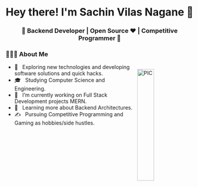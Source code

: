 <h1 align="center">Hey there! I'm Sachin Vilas Nagane 👋 </h1>
<h3 align="center">🚀 Backend Developer | Open Source ♥ | Competitive Programmer  🚀</h3>
<div>
<img src="https://i.imgur.com/O33NNsY.png" width = "30%" align="right" alt="PIC" height="300px" style="vertical-align:middle;margin:50px 0px"  />
<div align="left"> 
  <h3> 👨🏻‍💻 About Me </h3>

  - 🤔 &nbsp; Exploring new technologies and developing software solutions and quick hacks.
  - 🎓 &nbsp; Studying Computer Science and Engineering.
  - 💼 &nbsp; I’m currently working on Full Stack Development projects MERN.
  - 🌱 &nbsp; Learning more about Backend Architectures.
  - ✍️ &nbsp; Pursuing Competitive Programming and Gaming as hobbies/side hustles.  
</div> 
</div>
